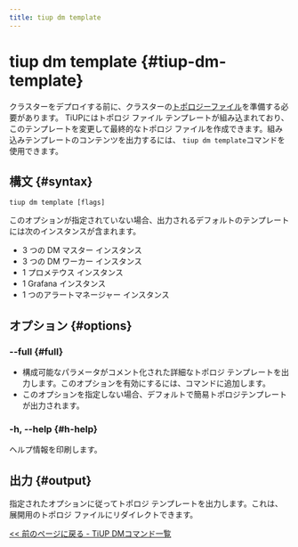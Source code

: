 ```yaml
---
title: tiup dm template
---
```


# tiup dm template {#tiup-dm-template}

クラスターをデプロイする前に、クラスターの[トポロジーファイル](/tiup/tiup-dm-topology-reference.md)を準備する必要があります。 TiUPにはトポロジ ファイル テンプレートが組み込まれており、このテンプレートを変更して最終的なトポロジ ファイルを作成できます。組み込みテンプレートのコンテンツを出力するには、 `tiup dm template`コマンドを使用できます。

## 構文 {#syntax}

```shell
tiup dm template [flags]
```

このオプションが指定されていない場合、出力されるデフォルトのテンプレートには次のインスタンスが含まれます。

-   3 つの DM マスター インスタンス
-   3 つの DM ワーカー インスタンス
-   1 プロメテウス インスタンス
-   1 Grafana インスタンス
-   1 つのアラートマネージャー インスタンス

## オプション {#options}

### &#x20;--full {#full}

-   構成可能なパラメータがコメント化された詳細なトポロジ テンプレートを出力します。このオプションを有効にするには、コマンドに追加します。
-   このオプションを指定しない場合、デフォルトで簡易トポロジテンプレートが出力されます。

### -h, --help {#h-help}

ヘルプ情報を印刷します。

## 出力 {#output}

指定されたオプションに従ってトポロジ テンプレートを出力します。これは、展開用のトポロジ ファイルにリダイレクトできます。

[&lt;&lt; 前のページに戻る - TiUP DMコマンド一覧](/tiup/tiup-component-dm.md#command-list)
